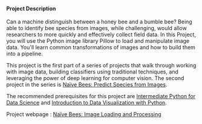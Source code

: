 <h4>Project Description</h4>
      <p>Can a machine distinguish between a honey bee and a bumble bee? Being able to identify bee species from images, while challenging, would allow researchers to more quickly and effectively collect field data. In this Project, you will use the Python image library Pillow to load and manipulate image data. You'll learn common transformations of images and how to build them into a pipeline.</p>

<p>This project is the first part of a series of projects that walk through working with image data, building classifiers using traditional techniques, and leveraging the power of deep learning for computer vision. The second project in the series is <a href="https://www.datacamp.com/projects/412">Naïve Bees: Predict Species from Images</a>.</p>

<p>The recommended prerequisites for this project are <a href="https://www.datacamp.com/courses/intermediate-python-for-data-science">Intermediate Python for Data Science</a> and <a href="https://www.datacamp.com/courses/introduction-to-data-visualization-with-python">Introduction to Data Visualization with Python</a>.</p>

Project webpage : <a href="https://learn.datacamp.com/projects/374">Naïve Bees: Image Loading and Processing</a>

